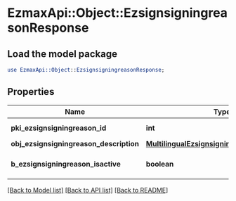 # EzmaxApi::Object::EzsignsigningreasonResponse

## Load the model package
```perl
use EzmaxApi::Object::EzsignsigningreasonResponse;
```

## Properties
Name | Type | Description | Notes
------------ | ------------- | ------------- | -------------
**pki_ezsignsigningreason_id** | **int** | The unique ID of the Ezsignsigningreason | 
**obj_ezsignsigningreason_description** | [**MultilingualEzsignsigningreasonDescription**](MultilingualEzsignsigningreasonDescription.md) |  | 
**b_ezsignsigningreason_isactive** | **boolean** | Whether the ezsignsigningreason is active or not | 

[[Back to Model list]](../README.md#documentation-for-models) [[Back to API list]](../README.md#documentation-for-api-endpoints) [[Back to README]](../README.md)


